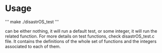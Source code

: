# Usage

'''
make
./disastrOS_test <arg>
'''

<arg> can be either nothing, it will run a default test,
or some integer, it will run the related function.
For more details on test functions, check disastrOS_test.c 
file. It contains the definitions of the whole set of
functions and the integers associated to each of them.
